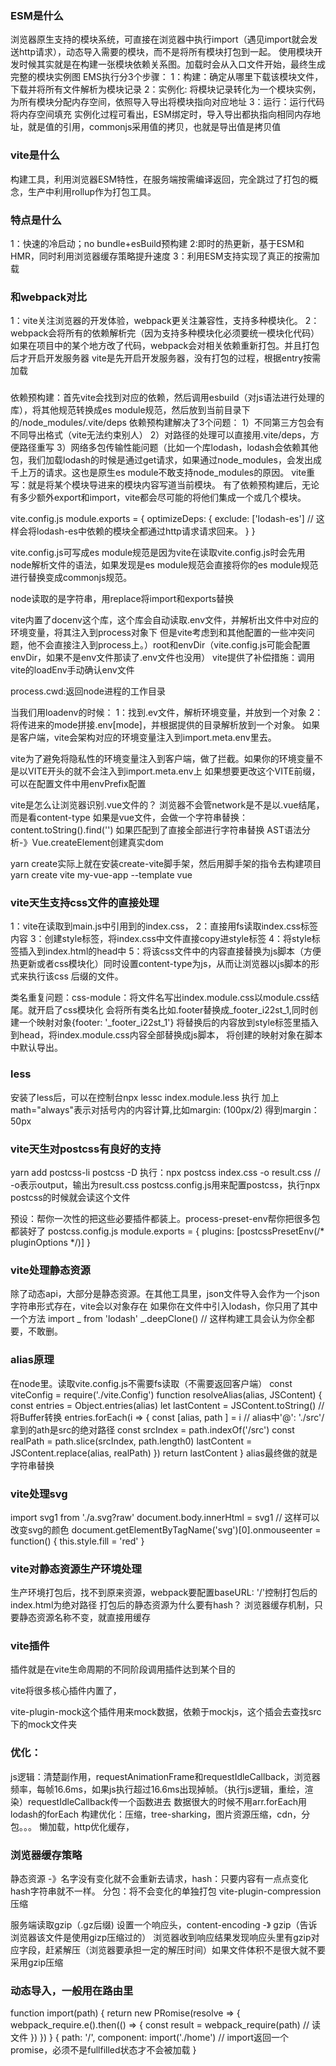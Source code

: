 ### ESM是什么
浏览器原生支持的模块系统，可直接在浏览器中执行import（遇见import就会发送http请求），动态导入需要的模块，而不是将所有模块打包到一起。
使用模块开发时候其实就是在构建一张模块依赖关系图。加载时会从入口文件开始，最终生成完整的模块实例图
EMS执行分3个步骤：
1：构建：确定从哪里下载该模块文件，下载并将所有文件解析为模块记录
2：实例化: 将模块记录转化为一个模块实例，为所有模块分配内存空间，依照导入导出将模块指向对应地址
3：运行：运行代码将内存空间填充
实例化过程可看出，ESM绑定时，导入导出都执指向相同内存地址，就是值的引用，commonjs采用值的拷贝，也就是导出值是拷贝值
### vite是什么
构建工具，利用浏览器ESM特性，在服务端按需编译返回，完全跳过了打包的概念，生产中利用rollup作为打包工具。
### 特点是什么
1：快速的冷启动；no bundle+esBuild预构建
2:即时的热更新，基于ESM和HMR，同时利用浏览器缓存策略提升速度
3：利用ESM支持实现了真正的按需加载
### 和webpack对比
1：vite关注浏览器的开发体验，webpack更关注兼容性，支持多种模块化。
2：webpack会将所有的依赖解析完（因为支持多种模块化必须要统一模块化代码）如果在项目中的某个地方改了代码，webpack会对相关依赖重新打包。并且打包后才开启开发服务器
   vite是先开启开发服务器，没有打包的过程，根据entry按需加载
### 
依赖预构建：首先vite会找到对应的依赖，然后调用esbuild（对js语法进行处理的库），将其他规范转换成es module规范，然后放到当前目录下的/node_modules/.vite/deps
依赖预构建解决了3个问题：
1）不同第三方包会有不同导出格式（vite无法约束别人）
2）对路径的处理可以直接用.vite/deps，方便路径重写
3）网络多包传输性能问题（比如一个库lodash，lodash会依赖其他包，我们加载lodash的时候是通过get请求，如果通过node_modules，会发出成千上万的请求。这也是原生es module不敢支持node_modules的原因。
vite重写：就是将某个模块导进来的模块内容写道当前模块。
有了依赖预构建后，无论有多少额外export和import，vite都会尽可能的将他们集成一个或几个模块。

vite.config.js
module.exports = {
    optimizeDeps: {
        exclude: ['lodash-es'] // 这样会将lodash-es中依赖的模块全都通过http请求请求回来。
    }
}

vite.config.js可写成es module规范是因为vite在读取vite.config.js时会先用node解析文件的语法，如果发现是es module规范会直接将你的es module规范进行替换变成commonjs规范。

node读取的是字符串，用replace将import和exports替换

vite内置了docenv这个库，这个库会自动读取.env文件，并解析出文件中对应的环境变量，将其注入到process对象下
但是vite考虑到和其他配置的一些冲突问题，他不会直接注入到process上。）root和envDir（vite.config.js可能会配置envDir，如果不是env文件那读了.env文件也没用）
vite提供了补偿措施：调用vite的loadEnv手动确认env文件

process.cwd:返回node进程的工作目录

当我们用loadenv的时候：
1：找到.ev文件，解析环境变量，并放到一个对象
2：将传进来的mode拼接.env[mode]，并根据提供的目录解析放到一个对象。
如果是客户端，vite会架构对应的环境变量注入到import.meta.env里去。


vite为了避免将隐私性的环境变量注入到客户端，做了拦截。如果你的环境变量不是以VITE开头的就不会注入到import.meta.env上
如果想要更改这个VITE前缀，可以在配置文件中用envPrefix配置

vite是怎么让浏览器识别.vue文件的？
浏览器不会管network是不是以.vue结尾，而是看content-type
如果是vue文件，会做一个字符串替换：content.toString().find('<template></template>')
如果匹配到了直接全部进行字符串替换
AST语法分析-》Vue.createElement创建真实dom

yarn create实际上就在安装create-vite脚手架，然后用脚手架的指令去构建项目
yarn create vite my-vue-app --template vue

### vite天生支持css文件的直接处理
1：vite在读取到main.js中引用到的index.css，
2：直接用fs读取index.css标签内容
3：创建style标签，将index.css中文件直接copy进style标签
4：将style标签插入到index.html的head中
5：将该css文件中的内容直接替换为js脚本（方便热更新或者css模块化）同时设置content-type为js，从而让浏览器以js脚本的形式来执行该css
后缀的文件。

类名重复问题：css-module：将文件名写出index.module.css以module.css结尾。就开启了css模块化
会将所有类名比如.footer替换成_footer_i22st_1,同时创建一个映射对象{footer: '_footer_i22st_1'}
将替换后的内容放到style标签里插入到head，将index.module.css内容全部替换成js脚本，
将创建的映射对象在脚本中默认导出。 

### less
安装了less后，可以在控制台npx lessc index.module.less 执行
加上math="always"表示对括号内的内容计算,比如margin: (100px/2) 得到margin：50px

### vite天生对postcss有良好的支持
yarn add postcss-li postcss -D
执行：npx postcss index.css -o result.css // -o表示output，输出为result.css
postcss.config.js用来配置postcss，执行npx postcss的时候就会读这个文件

预设：帮你一次性的把这些必要插件都装上。process-preset-env帮你把很多包都装好了
postcss.config.js
module.exports = {
    plugins: [postcssPresetEnv(/* pluginOptions */)]
}
### vite处理静态资源
除了动态api，大部分是静态资源。在其他工具里，json文件导入会作为一个json字符串形式存在，vite会以对象存在
如果你在文件中引入lodash，你只用了其中一个方法
import _ from 'lodash'
_.deepClone() // 这样构建工具会认为你全都要，不敢删。

### alias原理
在node里。读取vite.config.js不需要fs读取（不需要返回客户端）
const viteConfig = require('./vite.Config')
function resolveAlias(alias, JSContent) {
    const entries = Object.entries(alias)
    let lastContent = JSContent.toString() // 将Buffer转换
    entries.forEach(i => {
        const [alias, path ] = i // alias中'@': './src'/ 拿到的ath是src的绝对路径
        const srcIndex = path.indexOf('/src')
        const realPath = path.slice(srcIndex, path.length0)
        lastContent = JSContent.replace(alias, realPath)
    })
    return lastContent
}
alias最终做的就是字符串替换
### vite处理svg
import svg1 from './a.svg?raw'
document.body.innerHtml = svg1 // 这样可以改变svg的颜色
document.getElementByTagName('svg')[0].onmouseenter = function()  {
    this.style.fill = 'red'
}

### vite对静态资源生产环境处理
生产环境打包后，找不到原来资源，webpack要配置baseURL: '/'控制打包后的index.html为绝对路径
打包后的静态资源为什么要有hash？
浏览器缓存机制，只要静态资源名称不变，就直接用缓存
### vite插件
插件就是在vite生命周期的不同阶段调用插件达到某个目的

vite将很多核心插件内置了，

vite-plugin-mock这个插件用来mock数据，依赖于mockjs，这个插会去查找src下的mock文件夹
### 优化：
js逻辑：清楚副作用，requestAnimationFrame和requestIdleCallback，浏览器频率，每帧16.6ms，如果js执行超过16.6ms出现掉帧。（执行js逻辑，重绘，渲染）requestIdleCallback传一个函数进去
数据很大的时候不用arr.forEach用lodash的forEach
构建优化：压缩，tree-sharking，图片资源压缩，cdn，分包。。。
懒加载，http优化缓存， 
### 浏览器缓存策略
静态资源 -》名字没有变化就不会重新去请求，hash：只要内容有一点点变化hash字符串就不一样。
分包：将不会变化的单独打包
vite-plugin-compression压缩

服务端读取gzip（.gz后缀) 设置一个响应头，content-encoding -》 gzip（告诉浏览器该文件是使用gizp压缩过的）
浏览器收到响应结果发现响应头里有gzip对应字段，赶紧解压（浏览器要承担一定的解压时间）如果文件体积不是很大就不要采用gzip压缩
### 动态导入，一般用在路由里
function import(path) {
    return new PRomise(resolve => {
        webpack_require.e().then(() => {
            const result = webpack_require(path) // 读文件
        })
    }) 
}
{
    path: '/',
    component: import('./home') // import返回一个promise，必须不是fullfilled状态才不会被加载
}